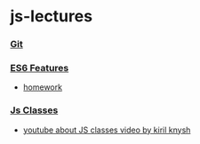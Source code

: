 # js-lectures

### [Git](https://slides.com/danielsuleiman/git#/)
### [ES6 Features](https://slides.com/danielsuleiman/es6#/)
- [homework](./es6/codewars.md)
### [Js Classes](https://kirilknysh.github.io/js-classes-talk/#/)
- [youtube about JS classes video by kiril knysh](https://youtu.be/O462BetYst8)
